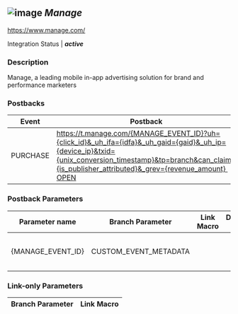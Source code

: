 ## ![image](https://cdn.branch.io/branch-assets/ad-partner-manager/manage_logo_trans_300x75-1505160375494.png)	***Manage***
https://www.manage.com/

Integration Status |  ***active***

###  Description
Manage, a leading mobile in-app advertising solution for brand and performance marketers

### Postbacks
Event | Postback
--- | ---
PURCHASE | https://t.manage.com/{MANAGE_EVENT_ID}?uh={click_id}&_uh_ifa={idfa}&_uh_gaid={gaid}&_uh_ip={device_ip}&txid={unix_conversion_timestamp}&tp=branch&can_claim={is_publisher_attributed}&_grev={revenue_amount} OPEN | https://t.manage.com/{MANAGE_EVENT_ID}?uh={click_id}&_uh_ifa={idfa}&_uh_gaid={gaid}&_uh_ip={device_ip}&txid={unix_conversion_timestamp}&tp=branch&can_claim={is_publisher_attributed} INSTALL | https://t.manage.com/{MANAGE_EVENT_ID}?uh={click_id}&_uh_ifa={idfa}&_uh_gaid={gaid}&_uh_ip={device_ip}&txid={unix_conversion_timestamp}&tp=branch&can_claim={is_publisher_attributed}

### Postback Parameters
Parameter name | Branch Parameter | Link Macro | Dashboard Label | Webhook Template | Required | Description
--- | --- | --- | --- | --- | --- | --- 
{MANAGE_EVENT_ID} | CUSTOM_EVENT_METADATA |  |  | <#if (user_data.os)! == \IOS\>iOS_Event_ID<#elseif (user_data.os)! == \ANDROID\>Android_Event_ID</#if> | false | null {click_id} | CLICK_ID | <click_id> |  |  | false |  {idfa} | IDFA |  |  |  | false |  {gaid} | AAID |  |  |  | false |  {device_ip} | IP_ADDRESS |  |  |  | false |  {unix_conversion_timestamp} | EVENT_TIMESTAMP |  |  |  | false |  {is_publisher_attributed} | IS_CLAIMABLE |  |  |  | false |  {revenue_amount} | PURCHASE_REVENUE |  |  |  | false | 

### Link-only Parameters
Branch Parameter | Link Macro
--- | ---





